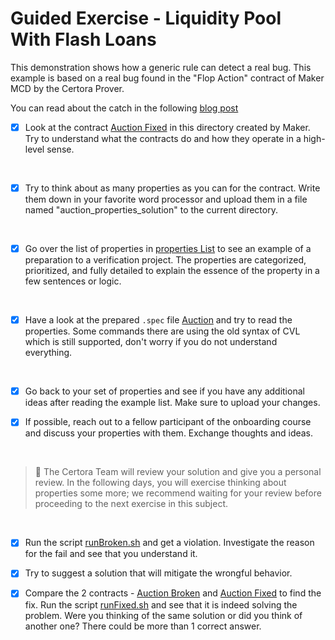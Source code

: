 # Guided Exercise - Liquidity Pool With Flash Loans

This demonstration shows how a generic rule can detect a real bug.
This example is based on a real bug found in the "Flop Action" contract of Maker MCD by the Certora Prover.

You can read about the catch in the following [blog post](https://blog.makerdao.com/mcd-security-roadmap-update-october-2019/)


- [X] Look at the contract [Auction Fixed](AuctionFixed.sol) in this directory created by Maker. Try to understand what the contracts do and how they operate in a high-level sense.
    
</br>

- [X] Try to think about as many properties as you can for the contract. Write them down in your favorite word processor and upload them in a file named "auction_properties_solution" to the current directory.

</br>

- [X] Go over the list of properties in [properties List](propertiesList.md) to see an example of a preparation to a verification project. The properties are categorized, prioritized, and fully detailed to explain the essence of the property in a few sentences or logic.

</br>

- [X] Have a look at the prepared `.spec` file [Auction](Auction.spec) and try to read the properties. Some commands there are using the old syntax of CVL which is still supported, don't worry if you do not understand everything.

</br>

- [X] Go back to your set of properties and see if you have any additional ideas after reading the example list. Make sure to upload your changes.

- [X] If possible, reach out to a fellow participant of the onboarding course and discuss your properties with them. Exchange thoughts and ideas.

</br>

> :memo: The Certora Team will review your solution and give you a personal review. In the following days, you will exercise thinking about properties some more; we recommend waiting for your review before proceeding to the next exercise in this subject.

</br>

- [X] Run the script [runBroken.sh](runBroken.sh) and get a violation. Investigate the reason for the fail and see that you understand it.

- [X] Try to suggest a solution that will mitigate the wrongful behavior.

- [X] Compare the 2 contracts - [Auction Broken](AuctionBroken.sol) and [Auction Fixed](AuctionFixed.sol) to find the fix. Run the script [runFixed.sh](runFixed.sh) and see that it is indeed solving the problem.
Were you thinking of the same solution or did you think of another one? There could be more than 1 correct answer.